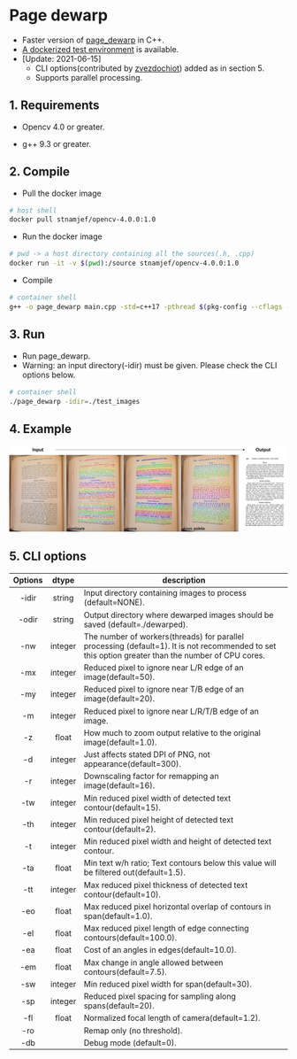 # Page dewarp
- Faster version of [page_dewarp](https://github.com/mzucker/page_dewarp) in C++.
- [A dockerized test environment](https://hub.docker.com/repository/docker/stnamjef/opencv-4.0.0) is available.
- [Update: 2021-06-15]
  - CLI options(contributed by [zvezdochiot](https://github.com/ImageProcessing-ElectronicPublications/pagedewarp)) added as in section 5.
  - Supports parallel processing.

## 1. Requirements

- Opencv 4.0 or greater.

- g++ 9.3 or greater.

## 2. Compile

- Pull the docker image 

```bash
# host shell
docker pull stnamjef/opencv-4.0.0:1.0
```

- Run the docker image

```bash
# pwd -> a host directory containing all the sources(.h, .cpp)
docker run -it -v $(pwd):/source stnamjef/opencv-4.0.0:1.0
```

- Compile

```bash
# container shell
g++ -o page_dewarp main.cpp -std=c++17 -pthread $(pkg-config --cflags --libs opencv4)
```

## 3. Run

- Run page_dewarp.
- Warning: an input directory(-idir) must be given. Please check the CLI options below.

```bash
# container shell
./page_dewarp -idir=./test_images
```

## 4. Example

![example](./example.png)

## 5. CLI options

| Options |  dtype  | description                                                  |
| :-----: | :-----: | ------------------------------------------------------------ |
|  -idir  | string  | Input directory containing images to process (default=NONE). |
|  -odir  | string  | Output directory where dewarped images should be saved (default=./dewarped). |
|   -nw   | integer | The number of workers(threads) for parallel processing (default=1). It is not recommended to set this option greater than the number of CPU cores. |
|   -mx   | integer | Reduced pixel to ignore near L/R edge of an image(default=50). |
|   -my   | integer | Reduced pixel to ignore near T/B edge of an image(default=20). |
|   -m    | integer | Reduced pixel to ignore near L/R/T/B edge of an image.       |
|   -z    |  float  | How much to zoom output relative to the original image(default=1.0). |
|   -d    | integer | Just affects stated DPI of PNG, not appearance(default=300). |
|   -r    | integer | Downscaling factor for remapping an image(default=16).       |
|   -tw   | integer | Min reduced pixel width of detected text contour(default=15). |
|   -th   | integer | Min reduced pixel height of detected text contour(default=2). |
|   -t    | integer | Min reduced pixel width and height of detected text contour. |
|   -ta   |  float  | Min text w/h ratio; Text contours below this value will be filtered out(default=1.5). |
|   -tt   | integer | Max reduced pixel thickness of detected text contour(default=10). |
|   -eo   |  float  | Max reduced pixel horizontal overlap of contours in span(default=1.0). |
|   -el   |  float  | Max reduced pixel length of edge connecting contours(default=100.0). |
|   -ea   |  float  | Cost of an angles in edges(default=10.0).                    |
|   -em   |  float  | Max change in angle allowed between contours(default=7.5).   |
|   -sw   | integer | Min reduced pixel width for span(default=30).                |
|   -sp   | integer | Reduced pixel spacing for sampling along spans(default=20).  |
|   -fl   |  float  | Normalized focal length of camera(default=1.2).              |
|   -ro   |         | Remap only (no threshold).                                   |
|   -db   |         | Debug mode (default=0).                                      |

